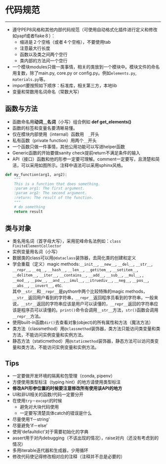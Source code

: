 # 代码规范
----------
* 遵守PEP8风格和其他内部代码规范（可使用自动格式化插件进行定义和修改如yapf或者flake８）：
    - 缩进是２个空格（或者４个空格），不要使用tab
    - 注意最大行长度
    - 函数以及类之间两个空行
    - 类内部的方法间一个空行
* 一个模块modules只做一类事情，相关的类放到一个模块中。模块文件的命名用复数，除了main.py, core.py or config.py。例如`elements.py`, `materials.py`等。
* import要按照如下顺序：标准库，相关第三方，本地lib
* 变量和常数用名词命名（常数大写）

## 函数与方法
* 函数命名用**动词＿名词**（小写）组合例如 **def get_elements()**
* 函数的标签和变量名要清晰易懂。
* 仅在模块内部使用（internal）函数用　`_`开头
* 私有函数（private function）用两个`__`开头
* 一个函数只做一件事情，其他公用功能可以写进helper函数
* Generic函数的开始要做sanity check提前return不满足条件的输入
* API（接口）函数和他的形参一定要可理解。comment一定要写，且清楚和简洁，可以采用如图所示。注释中语法可以采用sphinx风格。

```python
def my_function(arg1, arg2):
    """
    This is a function that does something.
    :param arg1: The first argument.
    :param arg2: The second argument.
    :return: The result of the function.
    """
    # do something
    return result
```

## 类与对象
* 类名用名词（首字母大写），采用驼峰命名法例如：`class FiniteElementCollector`
* 实例变量用名词（小写）
* 数据类的class可以用`@dataclass`装饰器，去简化类的创建和定义
* 学会重载（定义）magic methods:`__init__`, `__new__`, `__del__`, `__str__`, `__repr＿`, `__eq__`, `__hash__`, `__len__`, `__getitem__`, `__setitem__`, `__delitem__`, `__iter__`, `__contains__`, `__add__`, `__sub__`, `__mul__`, , `__mod__`, `__pow__`, `__and__`,`__imul__`, `__itruediv__`, `__neg__`, `__pos__`, `__abs__`, `__invert__`, etc.  
其中`__str__`和`__repr__`是python中两个比较特殊的magic methods，`__str__`返回用户看到的字符串，`__repr__`返回程序员看到的字符串，一般来说，`__str__`返回的字符串应该是用户可以读懂的，`__repr__`返回的字符串应该是程序员可以读懂的。`print()`命令会调用`__str__`方法，`str()`函数会调用`__repr__`方法。
* 使用built-in函数`dir()`去查看对象(object)的所有属性和方法（魔法方法）
* 类方法（classmethod）用`@classmethod`装饰器，类方法只能访问类变量和类方法，不能访问实例变量和实例方法。
* 静态方法（staticmethod）用`@staticmethod`装饰器，静态方法可以访问类变量和类方法，不能访问实例变量和实例方法。


## Tips
* 一定要做开发环境的隔离和包管理（conda, pipenv）
* 方便使用类型标注（typing hint）的地方请使用类型标注
* **修改API形参位置的时候要注意修改所有使用该API的地方**
* UI和非UI相关的函数/代码一定要分开
* 在使用`try－except`的时候
    * 避免对大块代码使用
    * 一定要写清楚具体catch的错误是什么
* 尽量使用‘f－string’
* 尽量避免‘if－else’
* 使用‘defaultdict’对于需要初始化的字典
* assert用于对内debugging（不该出现的情况），raise对内（还没有考虑到的情况）
* 多用iterable迭代器和生成器，少用循环
* 修改代码使记得修改相对应的注释（注释并不总是必要的）






